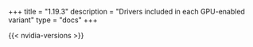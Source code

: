 +++
title = "1.19.3"
description = "Drivers included in each GPU-enabled variant"
type = "docs"
+++

{{< nvidia-versions >}}
